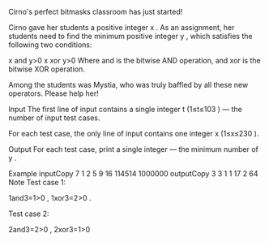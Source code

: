 Cirno's perfect bitmasks classroom has just started!

Cirno gave her students a positive integer x
. As an assignment, her students need to find the minimum positive integer y
, which satisfies the following two conditions:

x and y>0
x xor y>0
Where and
 is the bitwise AND operation, and xor
 is the bitwise XOR operation.

Among the students was Mystia, who was truly baffled by all these new operators. Please help her!

Input
The first line of input contains a single integer t
 (1≤t≤103
) — the number of input test cases.

For each test case, the only line of input contains one integer x
 (1≤x≤230
).

Output
For each test case, print a single integer — the minimum number of y
.

Example
inputCopy
7
1
2
5
9
16
114514
1000000
outputCopy
3
3
1
1
17
2
64
Note
Test case 1:

1and3=1>0
, 1xor3=2>0
.

Test case 2:

2and3=2>0
, 2xor3=1>0

